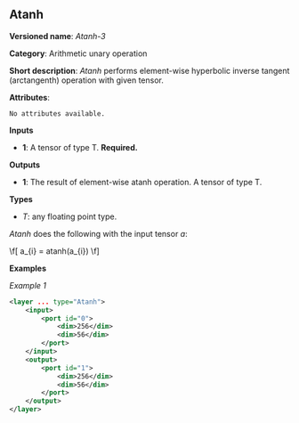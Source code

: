 ## Atanh <a name="Atanh"></a>

**Versioned name**: *Atanh-3*

**Category**: Arithmetic unary operation 

**Short description**: *Atanh* performs element-wise hyperbolic inverse tangent (arctangenth) operation with given tensor.

**Attributes**:

    No attributes available.

**Inputs**

* **1**: A tensor of type T. **Required.**

**Outputs**

* **1**: The result of element-wise atanh operation. A tensor of type T.

**Types**

* *T*: any floating point type.

*Atanh* does the following with the input tensor *a*:

\f[
a_{i} = atanh(a_{i})
\f]

**Examples**

*Example 1*

```xml
<layer ... type="Atanh">
    <input>
        <port id="0">
            <dim>256</dim>
            <dim>56</dim>
        </port>
    </input>
    <output>
        <port id="1">
            <dim>256</dim>
            <dim>56</dim>
        </port>
    </output>
</layer>
```
